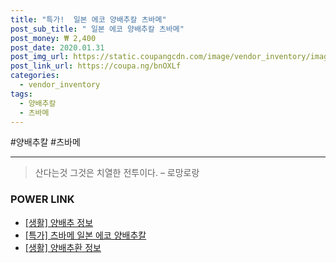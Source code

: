 ```yaml
--- 
title: "특가!  일본 에코 양배추칼 츠바메" 
post_sub_title: " 일본 에코 양배추칼 츠바메" 
post_money: ₩ 2,400 
post_date: 2020.01.31 
post_img_url: https://static.coupangcdn.com/image/vendor_inventory/images/2018/08/14/17/1/2349c9b4-e51f-4be2-9884-82728f8959d8.jpg 
post_link_url: https://coupa.ng/bnOXLf 
categories: 
  - vendor_inventory 
tags: 
  - 양배추칼 
  - 츠바메 
--- 
```

  #양배추칼 #츠바메 
<hr> 

> 산다는것 그것은 치열한 전투이다.  – 로망로랑 


### POWER LINK

* <a href="https://blog.naver.com/fash111/221768569300" target="_blank"> [생활] 양배추 정보 </a>
* <a href="https://blog.naver.com/sakai111/221791608976" target="_blank">[특가] 츠바메 일본 에코 양배추칼</a>
* <a href="https://blog.naver.com/santokki14/221766334085" target="_blank"> [생활] 양배추환 정보 </a>
